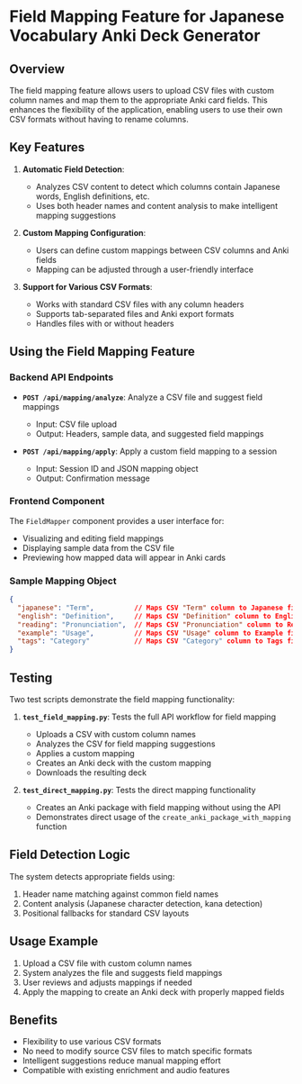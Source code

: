 # Field Mapping Feature for Japanese Vocabulary Anki Deck Generator

## Overview
The field mapping feature allows users to upload CSV files with custom column names and map them to the appropriate Anki card fields. This enhances the flexibility of the application, enabling users to use their own CSV formats without having to rename columns.

## Key Features

1. **Automatic Field Detection**:
   - Analyzes CSV content to detect which columns contain Japanese words, English definitions, etc.
   - Uses both header names and content analysis to make intelligent mapping suggestions

2. **Custom Mapping Configuration**:
   - Users can define custom mappings between CSV columns and Anki fields
   - Mapping can be adjusted through a user-friendly interface

3. **Support for Various CSV Formats**:
   - Works with standard CSV files with any column headers
   - Supports tab-separated files and Anki export formats
   - Handles files with or without headers

## Using the Field Mapping Feature

### Backend API Endpoints

- **`POST /api/mapping/analyze`**: Analyze a CSV file and suggest field mappings
  - Input: CSV file upload
  - Output: Headers, sample data, and suggested field mappings

- **`POST /api/mapping/apply`**: Apply a custom field mapping to a session
  - Input: Session ID and JSON mapping object
  - Output: Confirmation message

### Frontend Component

The `FieldMapper` component provides a user interface for:
- Visualizing and editing field mappings
- Displaying sample data from the CSV file
- Previewing how mapped data will appear in Anki cards

### Sample Mapping Object

```json
{
  "japanese": "Term",          // Maps CSV "Term" column to Japanese field
  "english": "Definition",     // Maps CSV "Definition" column to English field
  "reading": "Pronunciation",  // Maps CSV "Pronunciation" column to Reading field
  "example": "Usage",          // Maps CSV "Usage" column to Example field
  "tags": "Category"           // Maps CSV "Category" column to Tags field
}
```

## Testing

Two test scripts demonstrate the field mapping functionality:

1. **`test_field_mapping.py`**: Tests the full API workflow for field mapping
   - Uploads a CSV with custom column names
   - Analyzes the CSV for field mapping suggestions
   - Applies a custom mapping
   - Creates an Anki deck with the custom mapping
   - Downloads the resulting deck

2. **`test_direct_mapping.py`**: Tests the direct mapping functionality
   - Creates an Anki package with field mapping without using the API
   - Demonstrates direct usage of the `create_anki_package_with_mapping` function

## Field Detection Logic

The system detects appropriate fields using:
1. Header name matching against common field names
2. Content analysis (Japanese character detection, kana detection)
3. Positional fallbacks for standard CSV layouts

## Usage Example

1. Upload a CSV file with custom column names
2. System analyzes the file and suggests field mappings
3. User reviews and adjusts mappings if needed
4. Apply the mapping to create an Anki deck with properly mapped fields

## Benefits

- Flexibility to use various CSV formats
- No need to modify source CSV files to match specific formats
- Intelligent suggestions reduce manual mapping effort
- Compatible with existing enrichment and audio features
